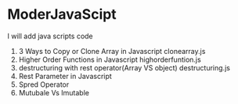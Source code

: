 # ModerJavaScipt
I will add java scripts code

1) 3 Ways to Copy or Clone Array in Javascript clonearray.js   
2) Higher Order Functions  in Javascript highorderfuntion.js   
3) destructuring with rest operator(Array VS object) destructuring.js   
3) Rest Parameter in Javascript   
4) Spred Operator
5) Mutubale Vs Imutable 

 
